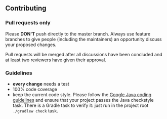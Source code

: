 ## Contributing

### Pull requests only
Please **DON'T** push directly to the master branch. Always use feature branches to give people (including the maintainers) an opportunity discuss your proposed changes.

Pull requests will be merged after all discussions have been concluded and at least two reviewers have given their approval.

### Guidelines
- **every change** needs a test
- 100% code coverage
- keep the current code style. Please follow the [Google Java coding guidelines](https://google.github.io/styleguide/javaguide.html#s3.3-import-statements) and ensure that your project passes the Java checkstyle task. There is a Gradle task to verify it: just run in the project root `./gradlew check` task.

